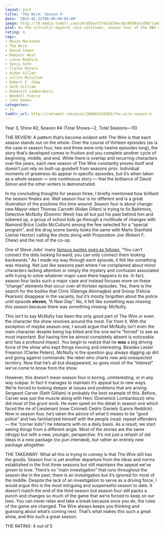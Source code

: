 ```yaml
---
layout: post
title: 'The Wire: Season 4'
date: '2015-01-22T00:00:08-05:00'
image: http://78.media.tumblr.com/c0cdb5aaf37da3a19ecddc89302ecd50/tumblr_inline_nifq93nS871r46ger.jpg
plot: As the vitriolic mayoral race continues, season four of the HBO drama series focuses on four boys from West Baltimore who balance attending school with the temptations of crime.
rating: 4
tags:
- Movie Marathon
- The Wire
- David Simon
- Dominic West
- Lance Reddick
- Sonja Sohn
- Clarke Peters
- Aidan Gillen
- Julito McCullum
- Robert F. Chew
- Seth Gilliam
- Domenick Lombardozzi
- Wendell Pierce
- John Doman
categories:
- tv
tumblr_url: http://reelmatt.com/post/108801342903/the-wire-season-4
---
```


Year 3, Show #2, Season #4 (Total Shows—2, Total Seasons—10)

THE REVIEW: A pattern that’s become evident with The Wire is that each season stands out on the whole. Over the course of thirteen episodes (as is the case in season four; two and three were only twelve episodes long), the story that’s developed comes to fruition and you complete another cycle of beginning, middle, and end. While there is overlap and recurring characters over the years, each new season of The Wire constantly proves itself and doesn’t just rely on built-up goodwill from seasons prior. Individual moments of greatness do appear in specific episodes, but it’s when taken as a whole season — one continuous story — that the brilliance of David Simon and the other writers is demonstrated.

In my concluding thoughts for season three, I briefly mentioned how brilliant the season finales are. Well season four is no different and is a great illustration of the positives this time around. Season four is about change: new Mayor-elect Thomas Carcetti (Aidan Gillen) is trying to fix Baltimore, Detective McNulty (Dominic West) has all but put his past behind him and sobered up, a group of school kids go through a multitude of changes with Namond Brice (Julito McCullum) among the few selected for a “special program”, and the drug scene barely looks the same with Marlo Stanfield (Jamie Hector) calling the shots along with Proposition Joe (Robert F. Chew) and the rest of the co-op.

One of Steve Jobs’ many [famous quotes goes as follows][1], “You can’t connect the dots looking forward; you can only connect them looking backwards.” As I made my way through each episode, it felt like something was missing. Not just like seasons past where I’ve complained about minor characters lacking attention or simply the mystery and confusion associated with trying to solve whatever major case there happens to be. In fact, season four lacks such a major case and instead focuses more on these “change” elements that occur over all thirteen episodes. Yes, there is the search for the bodies that Chris (Gbenga Akinnagbe) and Snoop (Felicia Pearson) disappear in the vacants, but it’s mostly forgotten about the police until episode **eleven**, “A New Day”. No, it felt like something was missing this season because there was something missing: McNulty.

This isn’t to say McNulty has been the only good part of The Wire or even the character the show revolves around the most. Far from it. With the exception of maybe season one, I would argue that McNulty isn’t even the main character despite being top billed and the one we’re “forced” to see as most important. But having him be almost completely absent is noticeable and has a profound impact. You begin to realize that he **was** a big driving force of the show who kept things moving and interesting. Besides Lester Freamon (Clarke Peters), McNulty is the question guy always digging up dirt and going against commands: the rebel who charts new and unexpected territory. Now that he’s all but disappeared, so goes most of the “interest” we’ve come to know from the show.

However, this doesn’t mean season four is boring, uninteresting, or in any way subpar. In fact it manages to maintain it’s appeal but in new ways. We’re forced to looking deeper at issues and problems that are arising. Sergeant Carver (Seth Gilliam) is probably the best example of this. Before, Carver was just the muscle along with Herc (Domenick Lombardozzi) who did most of the grunt work. He even spied on the detail in season one which faced the ire of Lieutenant (now Colonel) Cedric Daniels (Lance Reddick). Now in season four, he’s taken the advice of what it means to be “good police” and has familiarized himself with the people (read: repeat offenders — the “corner kids”) he interacts with on a daily basis. As a result, we start seeing things from a different angle. Most of the stories are the same (drugs) but with a new, younger, perspective. It’s not just a rehash of old ideas in a new package (no pun intended), but rather an entirely new package altogether.

THE TAKEAWAY: What all this is trying to convey is that The Wire still has the goods. Season four is yet another departure from the ideas and norms established in the first three seasons but still maintains the appeal we’ve grown to love. There’s no “main investigation” that runs throughout the season like in the past; there is an investigation but it’s ignored for most of the middle. Despite the lack of an investigation to serve as a driving force, I would argue this is the most intriguing and suspenseful season to date. It doesn’t match the end of the third season but season four still packs a punch and changes so much of the game that we’re forced to keep on our toes. You can never relax and take a break because once you do, the rules of the game are changed. The Wire always keeps you thinking and guessing about what’s coming next. That’s what makes this such a great show, and this such a great season.

THE RATING: 4 out of 5

[1]: https://www.goodreads.com/quotes/463176-you-can-t-connect-the-dots-looking-forward-you-can-only
